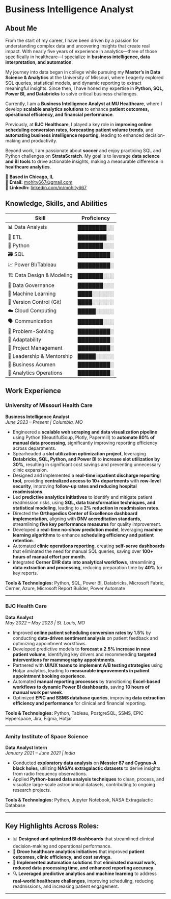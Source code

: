 # Business Intelligence Analyst
## About Me

From the start of my career, I have been driven by a passion for understanding complex data and uncovering insights that create real impact. With nearly five years of experience in analytics—three of those specifically in healthcare—I specialize in **business intelligence, data interpretation, and automation**.

My journey into data began in college while pursuing my **Master’s in Data Science & Analytics** at the University of Missouri, where I eagerly explored SQL queries, statistical models, and dynamic reporting to extract meaningful insights. Since then, I have honed my expertise in **Python, SQL, Power BI, and Databricks** to solve critical business challenges.

Currently, I am a **Business Intelligence Analyst at MU Healthcare**, where I develop **scalable analytics solutions** to enhance **patient outcomes, operational efficiency, and financial performance**.


Previously, at **BJC Healthcare**, I played a key role in **improving online scheduling conversion rates**, **forecasting patient volume trends**, and **automating business intelligence reporting**, leading to enhanced decision-making and productivity.

Beyond work, I am passionate about **soccer** and enjoy practicing SQL and Python challenges on **StrataScratch**. My goal is to leverage **data science and BI tools** to drive actionable insights, making a measurable difference in **healthcare analytics**.

📍 **Based in Chicago, IL**  
📧 **Email:** mohity667@gmail.com  
🔗 **LinkedIn:** [linkedin.com/in/mohity667](https://www.linkedin.com/in/mohity667)

## Knowledge, Skills, and Abilities
| Skill                     | Proficiency  |
|---------------------------|-------------|
| 📊 Data Analysis          | ████████░░   |
| 🔄 ETL                    | ████████░░   |
| 🐍 Python                 | ███████░░░   |
| 🗃️ SQL                    | █████████░   |
| 📈 Power BI/Tableau       | █████████░   |
| 🏗️ Data Design & Modeling | ███████░░░   |
| 🔐 Data Governance        | ███████░░░   |
| 🤖 Machine Learning       | ████░░░░░░   |
| 🌿 Version Control (Git)  | ████░░░░░░   |
| ☁️ Cloud Computing        | █████░░░░░   |
| 🗣️ Communication          | ███████░░░   |
| 🧠 Problem-Solving        | █████████░   |
| 🔄 Adaptability           | █████████░   |
| 📅 Project Management     | █████████░   |
| 👥 Leadership & Mentorship | █████░░░░░   |
| 💼 Business Acumen        | █████████░   |
| 🏥 Analytics Operations   | █████████░   |


## Work Experience

### **University of Missouri Health Care**  
**Business Intelligence Analyst**  
*June 2023 – Present | Columbia, MO*

- Engineered a **scalable web scraping and data visualization pipeline** using Python (BeautifulSoup, Plotly, Papermill) to **automate 80% of manual data processing**, significantly improving reporting efficiency across departments.
- Spearheaded a **slot utilization optimization project**, leveraging **Databricks, SQL, Python, and Power BI** to **increase slot utilization by 30%**, resulting in significant cost savings and preventing unnecessary clinic expansion.
- Designed and implemented a **real-time inpatient discharge reporting tool**, providing **centralized access to 10+ departments** with **row-level security**, improving **follow-up rates and reducing hospital readmissions**.
- Led **predictive analytics initiatives** to identify and mitigate patient readmission risks, using **SQL, data transformation techniques, and statistical modeling**, leading to a **2% reduction in readmission rates**.
- Directed the **Orthopedics Center of Excellence dashboard implementation**, aligning with **DNV accreditation standards**, streamlining **five key performance measures** for quality improvement.
- Developed a **real-time no-show prediction model**, leveraging **machine learning algorithms** to enhance **scheduling efficiency and patient retention**.
- Automated **clinic operations reporting**, creating **self-serve dashboards** that eliminated the need for manual SQL queries, saving over **100+ hours of manual effort per month**.
- Integrated **Cerner EHR data into analytical workflows**, streamlining **data extraction and processing**, reducing preparation time by **40%** for key reports.

**Tools & Technologies:** Python, SQL, Power BI, Databricks, Microsoft Fabric, Cerner, Azure, Microsoft Report Builder, Power Automate  

---

### **BJC Health Care**  
**Data Analyst**  
*May 2022 – May 2023 | St. Louis, MO*

- Improved **online patient scheduling conversion rates by 1.5%** by conducting **data-driven sentiment analysis** on patient feedback and optimizing appointment workflows.
- Developed predictive models to **forecast a 2.5% increase in new patient volume**, identifying key drivers and recommending **targeted interventions for mammography appointments**.
- Partnered with **UI/UX teams to implement A/B testing strategies** using Hotjar analytics, leading to **measurable improvements in patient appointment booking experience**.
- Automated **manual reporting processes** by transitioning **Excel-based workflows to dynamic Power BI dashboards**, saving **10 hours of manual work per week**.
- Optimized **EPIC and SSMS database queries**, improving **data extraction efficiency and performance** for clinical and financial reporting.

**Tools & Technologies:** Python, Tableau, PostgreSQL, SSMS, EPIC Hyperspace, Jira, Figma, Hotjar  

---

### **Amity Institute of Space Science**  
**Data Analyst Intern**  
*January 2021 – June 2021 | India*

- Conducted **exploratory data analysis** on **Messier 87 and Cygnus-A black holes**, utilizing **NASA’s extragalactic datasets** to derive insights from radio frequency observations.
- Applied **Python-based data analysis techniques** to clean, process, and visualize large-scale astronomical datasets, contributing to ongoing research projects.

**Tools & Technologies:** Python, Jupyter Notebook, NASA Extragalactic Database  

---

## **Key Highlights Across Roles:**
- 📊 **Designed and optimized BI dashboards** that streamlined clinical decision-making and operational performance.  
- 🏥 **Drove healthcare analytics initiatives** that improved **patient outcomes, clinic efficiency, and cost savings**.  
- 🤖 **Implemented automation solutions** that **eliminated manual work, reduced data processing time, and enhanced reporting accuracy**.  
- 🔍 **Leveraged predictive analytics and machine learning** to address **real-world healthcare challenges**, improving scheduling, reducing readmissions, and increasing patient engagement.  

---

